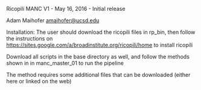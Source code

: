 Ricopili MANC
V1 - May 16, 2016 - Initial release 

Adam Maihofer 
amaihofer@ucsd.edu

Installation:
The user should download the ricopili files in rp_bin, then follow the instructions on
https://sites.google.com/a/broadinstitute.org/ricopili/home to install ricopili

Download all scripts in the base directory as well, and follow the methods shown in in manc_master_01
to run the pipeline

The method requires some additional files that can be downloaded (either here or linked on the web)

